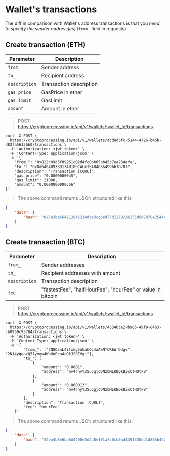 # Wallet's transactions

The diff in comparison with Wallet's address transactions is that you *need to specify the sender address(es)* (`from_` field in requests)


## Create transaction (ETH)

Parameter             | Description
----------------------| ---------
`from_ `              | Sender address 
`to_ `                | Recipient address 
`description`         | Transaction description
`gas_price`           | GasPrice in ether
`gas_limit`           | GasLimit
`amount   `           | Amount in ether

> POST https://cryptoprocessing.io/api/v1/wallets/:wallet_id/transactions

```shell
curl -X POST \
  https://cryptoprocessing.io/api/v1/wallets/acded3fc-5144-4726-b45b-d83fa56136b0/transactions \
  -H 'Authorization: <jwt token>' \
  -H 'Content-Type: application/json' \
  -d '{
	"from_": "0x822c09d5f89261c02d4fc0bb65bb45c7ea234efe",
    "to_": "0x8abAb4093391340180CACe15404866499bb7D701",
    "description": "Transaction [CURL]",		
    "gas_price": "0.0000000045",
    "gas_limit": 21000,
    "amount": "0.0000000000356"
}'
```
> The above command returns JSON structured like this:

```json
{
    "data": {
        "hash": "0x7a3ba664212845234dba3cc6ed37d1279226255d6d7878e2544a1b19f02d7f21"
    }
}
```

## Create transaction (BTC)

Parameter             | Description
---------             | ---------
`from_ `              | Sender addresses
`to_`                 | Recipient addresses with amount
`description`         | Transaction description
`fee`                 | "fastestFee", "halfHourFee", "hourFee" or value in bitcoin

> POST https://cryptoprocessing.io/api/v1/wallets/:wallet_id/transactions

```shell
curl -X POST \
  https://cryptoprocessing.io/api/v1/wallets/45346ce2-b905-49f9-8463-cb0959c93784/transactions \
  -H 'Authorization: <jwt token>' \
  -H 'Content-Type: application/json' \
  -d '{
        "from_": ["2N8QznL4ifxkg5nUakQL4aAwNTCREWrDdgv", "2N14ygepzQ51ymqw4WnUnPcu4cQkJ29EVgj"],
        "to_": [
            {
                "amount": "0.0001",
                "address": "mv4rnyY3Su5gjcDNzbMLKBQkBicCtHUtFB"
            },
            {
                "amount": "0.000013",
                "address": "mv4rnyY3Su5gjcDNzbMLKBQkBicCtHUtFB"
            }
        ],
        "description": "Transaction [CURL]",
        "fee": "hourFee"
    }'
```
> The above command returns JSON structured like this:
```json
{
    "data": {
        "hash": "44ea4b8e6ba8d4408e5d4d0e101a7c0cb0ad4391350dd1d885b4621a32ff9d30"
    }
}
```
